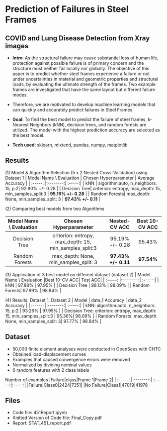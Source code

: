 # Prediction of Failures in Steel Frames

## COVID and Lung Disease Detection from Xray images
- **Intro**: As the structural failure may cause substantial loss of human life, protection against possible failure is of primary concern and the structure must neither fail locally nor globally. The objective of this paper is to predict whether steel frames experience a failure or not under uncertainties in material and geometric properties and structural loads, by evaluating the ultimate strength of the frames. Two example frames are investigated that have the same layout but different failure modes.
- Therefore, we are motivated to develop machine learning models that can quickly and accurately predict failures in Steel Frames.
- **Goal**: To find the best model to predict the failure of steel frames, k-Nearest Neighbors (kNN), decision trees, and random forests are utilized. The model with the highest prediction accuracy are selected as the best model. 

- **Tech used**: sklearn, mlxtend, pandas, numpy, matplotlib<br>

## Results

(1) Model & Algorithm Selection (5 x 2 Nested Cross-Validation) using Dataset 1
| Model Name \ Evaluation | Chosen Hyperparameter | Average Accuracy |
| :-----: |:--------:| :-----:| 
| kNN |  algorithm:auto, n_neighbors: 15, p:2|  92.80% +/- 0.28   |
| Decision Tree| criterion: entropy, max_depth: 15, min_samples_split:3 | **95.19% +/- 0.28** | 
| Random Forests| max_depth: None, min_samples_split: 3 |  **97.43% +/- 0.11** | 

(2) Comparing best models from two Algorithms

| Model Name \ Evaluation | Chosen Hyperparameter | Nested-CV ACC|Best 10-CV ACC|
| :-----: |:--------:| :-----:|:-----:|
| Decision Tree| criterion: entropy, max_depth: 15, min_samples_split:3 | 95.19% +/- 0.28 | 95.43% |
| Random Forests| max_depth: None, min_samples_split: 3 |  **97.43% +/- 0.11** | **97.54%** |


(3) Application of 3 best model on different dataset (dataset 2) 
| Model Name \ Evaluation |Best 10-CV ACC| Test ACC|
| :-----: |:--------:| :-----:|
| kNN | 97.88% | 97.95% |
| Decision Tree | 98.13% | 98.09% |
| Random Forests| 97.99% | 98.84% |

(4) Results: Dataset 1, Dataset 2
| Model | data_1 Accuracy | data_2 Accuracy |
| :-----: |:--------:| :-----:|
| kNN: algorithm:auto, n_neighbors: 15, p:2 | 93.26% | 97.95% |
| Decision Tree: criterion: entropy, max_depth: 15, min_samples_split:3 | 95.36%| 98.09% |
| Random Forests: max_depth: None, min_samples_split: 3| 97.77% | 98.84% |


## Dataset
- 50,000 finite element analyses were conducted in OpenSees with CHTC
-  Obtained load-displacement curves
-  Examples that caused convergence errors were removed
-  Normalized by dividing nominal values
-  6 random features with 2 class labels

Number of examples
|Failure|class|Frame 1|Frame 2|
| :-----: |:--------:| :-----:|:-----:|
|Failure|Class0|2424|7351|
|No Failure|Class1|47019|41978


## Files
* Code file: 451Report.ipynb
* Knitted Version of Code file: Final_Copy.pdf
* Report: STAT_451_report.pdf

